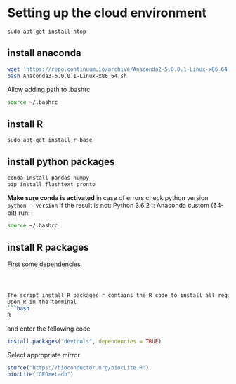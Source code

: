 # Setting up the cloud environment

```
sudo apt-get install htop
```
## install anaconda

```bash
wget 'https://repo.continuum.io/archive/Anaconda2-5.0.0.1-Linux-x86_64.sh' 
bash Anaconda3-5.0.0.1-Linux-x86_64.sh
```

Allow adding path to .bashrc 

```bash
source ~/.bashrc
```

## install R
```
sudo apt-get install r-base
```

## install python packages
```bash
conda install pandas numpy 
pip install flashtext pronto
```

**Make sure conda is activated**
in case of errors check python version
`python --version` 
if the result is not:
Python 3.6.2 :: Anaconda custom (64-bit)
run:

```bash
source ~/.bashrc
```


## install R packages
First some dependencies
```bash



The script install_R_packages.r contains the R code to install all required packages.
Open R in the terminal 
```bash
R
```
and enter the following code

```R
install.packages("devtools", dependencies = TRUE)
``` 
Select appropriate mirror

```R
source("https://bioconductor.org/biocLite.R")
biocLite("GEOmetadb")
```

	

